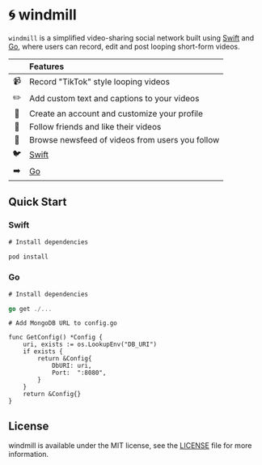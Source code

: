 # :cyclone: windmill

`windmill` is a simplified video-sharing social network built using [Swift](https://developer.apple.com/swift/) and [Go](https://golang.org/), where users can record, edit and post looping short-form videos.

|  | Features |
|:---------:|:---------------------------------------------------------------|
| :video_camera: | Record "TikTok" style looping videos |  
| :pencil2: | Add custom text and captions to your videos |
| :bust_in_silhouette: | Create an account and customize your profile |
| :green_heart: | Follow friends and like their videos | 
| :newspaper: | Browse newsfeed of videos from users you follow |  
| :bird: | [Swift](https://developer.apple.com/swift/) |  
| :arrow_right: | [Go](https://golang.org/) |  

## Quick Start

### Swift 

```swift
# Install dependencies

pod install
```

### Go

```go
# Install dependencies

go get ./...
```

```golang
# Add MongoDB URL to config.go

func GetConfig() *Config {
	uri, exists := os.LookupEnv("DB_URI")
	if exists {
		return &Config{
			DbURI: uri,
			Port:  ":8080",
		}
	}
	return &Config{}
}

```

## License

windmill is available under the MIT license, see the [LICENSE](https://github.com/cmulugeta/ios-video-sharing-app/blob/master/LICENSE) file for more information.
